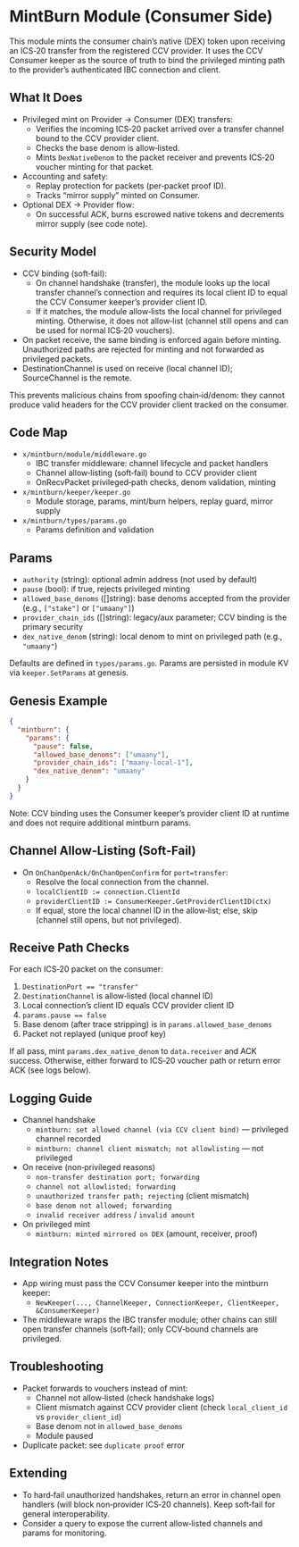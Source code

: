 # MintBurn Module (Consumer Side)

This module mints the consumer chain’s native (DEX) token upon receiving an ICS‑20 transfer from the registered CCV provider. It uses the CCV Consumer keeper as the source of truth to bind the privileged minting path to the provider’s authenticated IBC connection and client.

## What It Does

- Privileged mint on Provider → Consumer (DEX) transfers:
  - Verifies the incoming ICS‑20 packet arrived over a transfer channel bound to the CCV provider client.
  - Checks the base denom is allow‑listed.
  - Mints `DexNativeDenom` to the packet receiver and prevents ICS‑20 voucher minting for that packet.
- Accounting and safety:
  - Replay protection for packets (per‑packet proof ID).
  - Tracks “mirror supply” minted on Consumer.
- Optional DEX → Provider flow:
  - On successful ACK, burns escrowed native tokens and decrements mirror supply (see code note).

## Security Model

- CCV binding (soft‑fail):
  - On channel handshake (transfer), the module looks up the local transfer channel’s connection and requires its local client ID to equal the CCV Consumer keeper’s provider client ID.
  - If it matches, the module allow‑lists the local channel for privileged minting. Otherwise, it does not allow‑list (channel still opens and can be used for normal ICS‑20 vouchers).
- On packet receive, the same binding is enforced again before minting. Unauthorized paths are rejected for minting and not forwarded as privileged packets.
- DestinationChannel is used on receive (local channel ID); SourceChannel is the remote.

This prevents malicious chains from spoofing chain‑id/denom: they cannot produce valid headers for the CCV provider client tracked on the consumer.

## Code Map

- `x/mintburn/module/middleware.go`
  - IBC transfer middleware: channel lifecycle and packet handlers
  - Channel allow‑listing (soft‑fail) bound to CCV provider client
  - OnRecvPacket privileged‑path checks, denom validation, minting
- `x/mintburn/keeper/keeper.go`
  - Module storage, params, mint/burn helpers, replay guard, mirror supply
- `x/mintburn/types/params.go`
  - Params definition and validation

## Params

- `authority` (string): optional admin address (not used by default)
- `pause` (bool): if true, rejects privileged minting
- `allowed_base_denoms` ([]string): base denoms accepted from the provider (e.g., `["stake"]` or `["umaany"]`)
- `provider_chain_ids` ([]string): legacy/aux parameter; CCV binding is the primary security
- `dex_native_denom` (string): local denom to mint on privileged path (e.g., `"umaany"`)

Defaults are defined in `types/params.go`. Params are persisted in module KV via `keeper.SetParams` at genesis.

## Genesis Example

```json
{
  "mintburn": {
    "params": {
      "pause": false,
      "allowed_base_denoms": ["umaany"],
      "provider_chain_ids": ["maany-local-1"],
      "dex_native_denom": "umaany"
    }
  }
}
```

Note: CCV binding uses the Consumer keeper’s provider client ID at runtime and does not require additional mintburn params.

## Channel Allow‑Listing (Soft‑Fail)

- On `OnChanOpenAck/OnChanOpenConfirm` for `port=transfer`:
  - Resolve the local connection from the channel.
  - `localClientID := connection.ClientId`
  - `providerClientID := ConsumerKeeper.GetProviderClientID(ctx)`
  - If equal, store the local channel ID in the allow‑list; else, skip (channel still opens, but not privileged).

## Receive Path Checks

For each ICS‑20 packet on the consumer:

1) `DestinationPort == "transfer"`
2) `DestinationChannel` is allow‑listed (local channel ID)
3) Local connection’s client ID equals CCV provider client ID
4) `params.pause == false`
5) Base denom (after trace stripping) is in `params.allowed_base_denoms`
6) Packet not replayed (unique proof key)

If all pass, mint `params.dex_native_denom` to `data.receiver` and ACK success. Otherwise, either forward to ICS‑20 voucher path or return error ACK (see logs below).

## Logging Guide

- Channel handshake
  - `mintburn: set allowed channel (via CCV client bind)` — privileged channel recorded
  - `mintburn: channel client mismatch; not allowlisting` — not privileged
- On receive (non‑privileged reasons)
  - `non-transfer destination port; forwarding`
  - `channel not allowlisted; forwarding`
  - `unauthorized transfer path; rejecting` (client mismatch)
  - `base denom not allowed; forwarding`
  - `invalid receiver address` / `invalid amount`
- On privileged mint
  - `mintburn: minted mirrored on DEX` (amount, receiver, proof)

## Integration Notes

- App wiring must pass the CCV Consumer keeper into the mintburn keeper:
  - `NewKeeper(..., ChannelKeeper, ConnectionKeeper, ClientKeeper, &ConsumerKeeper)`
- The middleware wraps the IBC transfer module; other chains can still open transfer channels (soft‑fail); only CCV‑bound channels are privileged.

## Troubleshooting

- Packet forwards to vouchers instead of mint:
  - Channel not allow‑listed (check handshake logs)
  - Client mismatch against CCV provider client (check `local_client_id` vs `provider_client_id`)
  - Base denom not in `allowed_base_denoms`
  - Module paused
- Duplicate packet: see `duplicate proof` error

## Extending

- To hard‑fail unauthorized handshakes, return an error in channel open handlers (will block non‑provider ICS‑20 channels). Keep soft‑fail for general interoperability.
- Consider a query to expose the current allow‑listed channels and params for monitoring.

